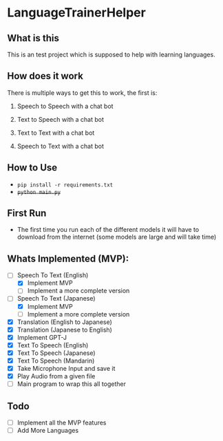 # LanguageTrainerHelper
## What is this
This is an test project which is supposed to help with learning languages.

## How does it work
There is multiple ways to get this to work, the first is:
1) Speech to Speech with a chat bot

2) Text to Speech with a chat bot

3) Text to Text with a chat bot

4) Speech to Text with a chat bot

## How to Use
- `pip install -r requirements.txt`
- ~~`python main.py`~~

## First Run
- The first time you run each of the different models it will have to download from the internet (some models are large and will take time)

## Whats Implemented (MVP):
- [ ] Speech To Text (English)
    - [x] Implement MVP
    - [ ] Implement a more complete version
- [ ] Speech To Text (Japanese)
    - [x] Implement MVP
    - [ ] Implement a more complete version
- [x] Translation (English to Japanese)
- [x] Translation (Japanese to English)
- [x] Implement GPT-J
- [x] Text To Speech (English)
- [x] Text To Speech (Japanese)
- [x] Text To Speech (Mandarin)
- [x] Take Microphone Input and save it
- [x] Play Audio from a given file
- [ ] Main program to wrap this all together

## Todo
- [ ] Implement all the MVP features
- [ ] Add More Languages
